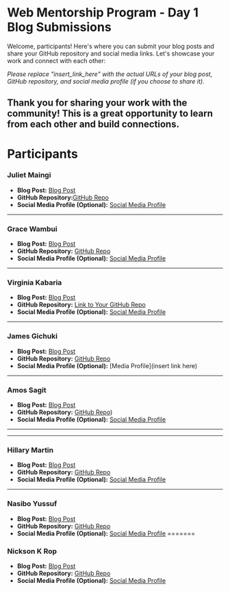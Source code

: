 # Web Mentorship Program - Day 1 Blog Submissions

Welcome, participants! Here's where you can submit your blog posts and share your GitHub repository and social media links. Let's showcase your work and connect with each other:

*Please replace "insert_link_here" with the actual URLs of your blog post, GitHub repository, and social media profile (if you choose to share it).*

Thank you for sharing your work with the community! This is a great opportunity to learn from each other and build connections.
---
# Participants
### Juliet Maingi

- **Blog Post:** [Blog Post](https://github.com/CodeDroid999/SES-Web-Developer-Mentorship/pull/1/commits/216a758a4bfdc28df2cd6456ec71ca0314b88ef2)
- **GitHub Repository:**[GitHub Repo](https://github.com/Juliet569/Introduction-to-Web-Design-and-Github)
- **Social Media Profile (Optional):** [Social Media Profile](insert_link_here)

---

### Grace Wambui

- **Blog Post:** [Blog Post](https://github.com/WaiyegoGrace/SES-Web-Developer-Mentorship)
- **GitHub Repository:** [GitHub Repo](https://github.com/WaiyegoGrace/Learning-web-design-)
- **Social Media Profile (Optional):** [Social Media Profile](https://www.linkedin.com/in/grace-wambui-a4326a264?trk=contact-info)

---
### Virginia Kabaria

- **Blog Post:** [Blog Post](https://github.com/Kabaria33/SES-Web-mentorship/blob/dafd9226ba4d7d0f27c2784e1f5d99ca6205f0dc/0x01_Introduction-to-the-internet/README.md)
- **GitHub Repository:** [Link to Your GitHub Repo](https://github.com/Kabaria33/SES-Web-mentorship.git)
- **Social Media Profile (Optional):** [Social Media Profile](insert_link_here)


---

### James Gichuki

- **Blog Post:** [Blog Post](https://github.com/gichuki221/SES-Web-Mentorship/blob/main/README.md)
- **GitHub Repository:** [GitHub Repo](https://github.com/gichuki221/SES-Web-Developer-Mentorship)
- **Social Media Profile (Optional):** [Media Profile](insert link here)

---

### Amos Sagit

- **Blog Post:** [Blog Post](https://github.com/amos-kipngetich-korir)
- **GitHub Repository:** [GitHub Repo](https://github.com/amos-kipngetich-korir/SES-Web-Developer-Mentorship))
- **Social Media Profile (Optional):** [Social Media Profile](https://www.linkedin.com/in/amos-sagit-9369441b3/?lipi=urn%3Ali%3Apage%3Ad_flagship3_feed%3B1jsYdEQCTbWN3X%2BBZFZB%2BA%3D%3D)

---


---

### Hillary Martin

- **Blog Post:** [Blog Post](https://github.com/murimzz1/murimi-web-dev1/tree/main)
- **GitHub Repository:** [GitHub Repo](https://github.com/murimzz1/murimi-web-dev1)
- **Social Media Profile (Optional):** [Social Media Profile](https://www.linkedin.com/in/hillary-murimi-473248239/)

---

### Nasibo Yussuf

- **Blog Post:** [Blog Post](https://github.com/Nasib-04/Ses-web-mentorship/tree/main/0x01_Introduction-to-the-internet)
- **GitHub Repository:** [GitHub Repo](https://github.com/Nasib-04/Ses-web-mentorship)
- **Social Media Profile (Optional):** [Social Media Profile](insert_link_here)
=======
### Nickson K Rop

- **Blog Post:** [Blog Post](https://github.com/nicky-ops/SES-Web-mentorship)
- **GitHub Repository:** [GitHub Repo](https://github.com/nicky-ops/SES-Web-mentorship)
- **Social Media Profile (Optional):** [Social Media Profile](https://twitter.com/nickyrutto)


